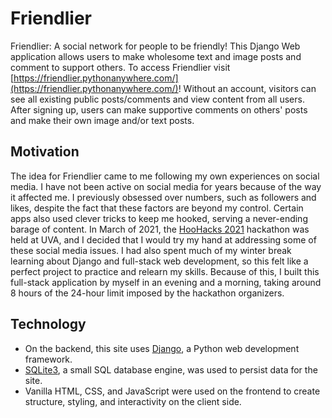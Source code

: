 # Friendlier

Friendlier: A social network for people to be friendly! This Django Web application allows users to make wholesome text and image posts and comment to support others. To access Friendlier visit [https://friendlier.pythonanywhere.com/](https://friendlier.pythonanywhere.com/)! Without an account, visitors can see all existing public posts/comments and view content from all users. After signing up, users can make supportive comments on others' posts and make their own image and/or text posts.

## Motivation

The idea for Friendlier came to me following my own experiences on social media. I have not been active on social media for years because of the way it affected me. I previously obsessed over numbers, such as followers and likes, despite the fact that these factors are beyond my control. Certain apps also used clever tricks to keep me hooked, serving a never-ending barage of content. In March of 2021, the [HooHacks 2021](https://www.hoohacks.io/) hackathon was held at UVA, and I decided that I would try my hand at addressing some of these social media issues. I had also spent much of my winter break learning about Django and full-stack web development, so this felt like a perfect project to practice and relearn my skills. Because of this, I built this full-stack application by myself in an evening and a morning, taking around 8 hours of the 24-hour limit imposed by the hackathon organizers.

## Technology
- On the backend, this site uses [Django](https://www.djangoproject.com/), a Python web development framework. 
- [SQLite3](https://www.sqlite.org/index.html), a small SQL database engine, was used to persist data for the site.
- Vanilla HTML, CSS, and JavaScript were used on the frontend to create structure, styling, and interactivity on the client side.
